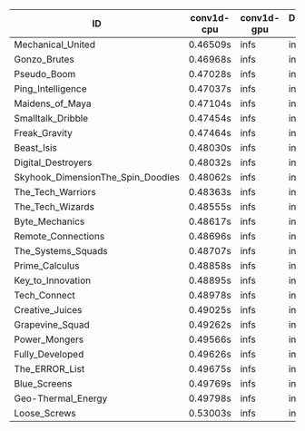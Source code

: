 |ID|conv1d-cpu|conv1d-gpu|DWSPConv2D-gpu|gemm-gpu|avg|
|-|-|-|-|-|-|
|Mechanical_United|0.46509s|infs|infs|4.46364s|infs|
|Gonzo_Brutes|0.46968s|infs|infs|4.53532s|infs|
|Pseudo_Boom|0.47028s|infs|infs|4.48120s|infs|
|Ping_Intelligence|0.47037s|infs|infs|4.62458s|infs|
|Maidens_of_Maya|0.47104s|infs|infs|4.48145s|infs|
|Smalltalk_Dribble|0.47454s|infs|infs|4.74351s|infs|
|Freak_Gravity|0.47464s|infs|infs|4.60029s|infs|
|Beast_Isis|0.48030s|infs|infs|4.75554s|infs|
|Digital_Destroyers|0.48032s|infs|infs|4.81630s|infs|
|Skyhook_DimensionThe_Spin_Doodles|0.48062s|infs|infs|4.59921s|infs|
|The_Tech_Warriors|0.48363s|infs|infs|4.64521s|infs|
|The_Tech_Wizards|0.48555s|infs|infs|4.67499s|infs|
|Byte_Mechanics|0.48617s|infs|infs|4.59177s|infs|
|Remote_Connections|0.48696s|infs|infs|4.60307s|infs|
|The_Systems_Squads|0.48707s|infs|infs|4.61022s|infs|
|Prime_Calculus|0.48858s|infs|infs|4.56692s|infs|
|Key_to_Innovation|0.48895s|infs|infs|4.83711s|infs|
|Tech_Connect|0.48978s|infs|infs|4.59661s|infs|
|Creative_Juices|0.49025s|infs|infs|4.71894s|infs|
|Grapevine_Squad|0.49262s|infs|infs|4.81809s|infs|
|Power_Mongers|0.49566s|infs|infs|11.50435s|infs|
|Fully_Developed|0.49626s|infs|infs|4.56574s|infs|
|The_ERROR_List|0.49675s|infs|infs|4.76585s|infs|
|Blue_Screens|0.49769s|infs|infs|4.78263s|infs|
|Geo-Thermal_Energy|0.49798s|infs|infs|4.77694s|infs|
|Loose_Screws|0.53003s|infs|infs|4.74807s|infs|

